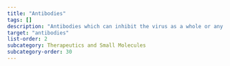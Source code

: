 ```yaml
---
title: "Antibodies"
tags: []
description: "Antibodies which can inhibit the virus as a whole or any protease it produces."
target: "antibodies"
list-order: 2
subcategory: Therapeutics and Small Molecules
subcategory-order: 30
---
```

